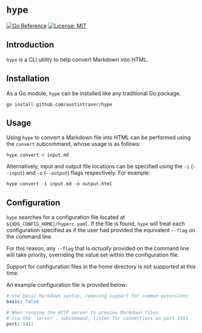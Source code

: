 # `hype`

[![Go Reference](https://pkg.go.dev/badge/github.com/austintraver/hype.svg)](https://pkg.go.dev/github.com/austintraver/hype)
[![License: MIT](https://img.shields.io/badge/License-MIT-yellow.svg)](https://opensource.org/licenses/MIT)

## Introduction

`hype` is a CLI utility to help convert Markdown into HTML.

## Installation

As a Go module, `hype` can be installed like any traditional Go package.

```shell script
go install github.com/austintraver/hype
```

## Usage

Using `hype` to convert a Markdown file into HTML can be performed using the
`convert` subcommand, whose usage is as follows:

```shell script
hype convert < input.md
```

Alternatively, input and output file locations can be specified using the `-i`
(`--input`) and `-o` (`--output`) flags respectively. For example:

```shell script
hype convert -i input.md -o output.html
```

## Configuration

`hype` searches for a configuration file located at
`${XDG_CONFIG_HOME}/hyperc.yaml`. If the file is found, `hype` will treat each
configuration specified as if the user had provided the equivalent `--flag` on
the command line.

For this reason, any `--flag` that is *actually* provided on the command line
will take priority, overriding the value set within the configuration file.

Support for configuration files in the home directory is not supported at this
time.

An example configuration file is provided below:

```yaml
# Use basic Markdown syntax, removing support for common extensions
basic: false

# When running the HTTP server to preview Markdown files 
# via the `server`, subcommand, listen for connections on port 1411
port: 1411
```
